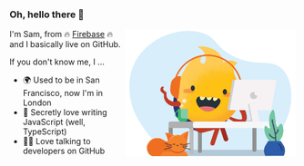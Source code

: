 ### Oh, hello there 👋

<img src="SparkyWFH-01.png" align="right" width="300px"></img>

I'm Sam, from 🔥 [Firebase](https://firebase.google.com/) 🔥 and I basically live on GitHub.

If you don't know me, I ...

 - 🌍 Used to be in San Francisco, now I'm in London
 - 🙊 Secretly love writing JavaScript (well, TypeScript)
 - 👩‍💻 Love talking to developers on GitHub
